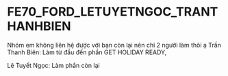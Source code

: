 # FE70_FORD_LETUYETNGOC_TRANTHANHBIEN

Nhóm em không liên hệ được với bạn còn lại nên chỉ 2 người làm thôi ạ
Trần Thanh Biên: Làm từ đầu đến phần GET HOLIDAY READY,

Lê Tuyết Ngọc: Làm phần còn lại
